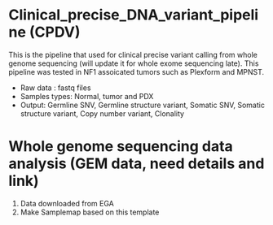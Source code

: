 # Clinical_precise_DNA_variant_pipeline (CPDV)
This is the pipeline that used for clinical precise variant calling from whole genome sequencing (will update it for whole exome sequencing late). This pipeline was tested in NF1 assoicated tumors such as Plexform and MPNST.
* Raw data : fastq files
* Samples types: Normal, tumor and PDX
* Output: Germline SNV, Germline structure variant, Somatic SNV, Somatic structure variant, Copy number variant, Clonality
# Whole genome sequencing data analysis (GEM data, need details and link)
1. Data downloaded from EGA
2. Make Samplemap based on this template
 
